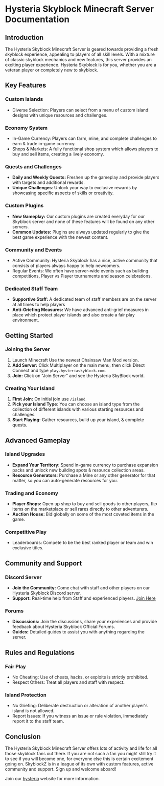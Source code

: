 # Hysteria Skyblock Minecraft Server Documentation

## Introduction

The Hysteria Skyblock Minecraft Server is geared towards providing a fresh skyblock experience, appealing to players of all skill levels. With a mixture of classic skyblock mechanics and new features, this server provides an exciting player experience. Hysteria Skyblock is for you, whether you are a veteran player or completely new to skyblock.

## Key Features

### Custom Islands
- Diverse Selection: Players can select from a menu of custom island designs with unique resources and challenges.

### Economy System
- In-Game Currency: Players can farm, mine, and complete challenges to earn & trade in-game currency.
- Shops & Markets: A fully functional shop system which allows players to buy and sell items, creating a lively economy.

### Quests and Challenges
- **Daily and Weekly Quests:** Freshen up the gameplay and provide players with targets and additional rewards.
- **Unique Challenges**: Unlock your way to exclusive rewards by showcasing specific aspects of skills or creativity.

### Custom Plugins
- **New Gameplay:** Our custom plugins are created everyday for our Skyblock server and none of these features will be found on any other servers.
- **Common Updates:** Plugins are always updated regularly to give the best game experience with the newest content.

### Community and Events
- Active Community: Hysteria Skyblock has a nice, active community that consists of players always happy to help newcomers.
- Regular Events: We often have server-wide events such as building competitions, Player vs Player tournaments and season celebrations.

### Dedicated Staff Team
- **Supportive Staff:** A dedicated team of staff members are on the server at all times to help players
- **Anti-Griefing Measures:** We have advanced anti-grief measures in place which protect player islands and also create a fair play environment.

## Getting Started

### Joining the Server
1. Launch Minecraft Use the newest Chainsaw Man Mod version.
2. **Add Server:** Click Multiplayer on the main menu, then click Direct Connect and type `play.hysteriaskyblock.com`.
3. **Join:** Click on "Join Server" and see the Hysteria SkyBlock world.

### Creating Your Island
1. **First Join:** On initial join use `/island`.
2. **Pick your Island Type**: You can choose an island type from the collection of different islands with various starting resources and challenges.
3. **Start Playing:** Gather resources, build up your island, & complete quests.

## Advanced Gameplay

### Island Upgrades
- **Expand Your Territory**: Spend in-game currency to purchase expansion packs and unlock new building spots & resource collection areas.
- **Resource Generators**: Purchase a Mine or any other generator for that matter, so you can auto-generate resources for you.

### Trading and Economy
- **Player Shops:** Open up shop to buy and sell goods to other players, flip items on the marketplace or sell rares directly to other adventurers.
- **Auction House:** Bid globally on some of the most coveted items in the game.

### Competitive Play
- Leaderboards: Compete to be the best ranked player or team and win exclusive titles.

## Community and Support

### Discord Server
- **Join the Community:** Come chat with staff and other players on our Hysteria Skyblock Discord server.
- **Support:** Real-time help from Staff and experienced players. [Join Here](https://discord.gg/hysteriaskyblock)

### Forums
- **Discussions:** Join the discussions, share your experiences and provide feedback about Hysteria Skyblock Official Forums.
- **Guides:** Detailed guides to assist you with anything regarding the server.

## Rules and Regulations

### Fair Play
- No Cheating: Use of cheats, hacks, or exploits is strictly prohibited.
- Respect Others: Treat all players and staff with respect.

### Island Protection
- No Griefing: Deliberate destruction or alteration of another player's island is not allowed.
- Report Issues: If you witness an issue or rule violation, immediately report it to the staff team.

## Conclusion

The Hysteria Skyblock Minecraft Server offers lots of activity and life for all those skyblock fans out there. If you are not such a fan you might still try it to see if you will become one, for everyone else this is certain excitement going on. SkyblockZ is in a league of its own with custom features, active community and support. Sign up and welcome aboard!

Join our [hysteria](http://www.hysteriaskyblock.com) website for more information.

